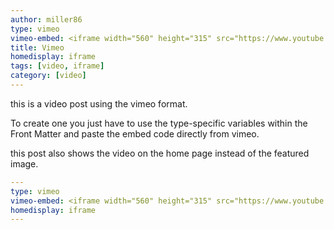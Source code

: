 ```yaml
---
author: miller86
type: vimeo
vimeo-embed: <iframe width="560" height="315" src="https://www.youtube.com/embed/bzy0qRcdG5M" frameborder="0" allowfullscreen></iframe> 
title: Vimeo
homedisplay: iframe
tags: [video, iframe]
category: [video]
---
```

this is a video post using the vimeo format.

To create one you just have to use the type-specific variables within the Front Matter and paste the embed code directly from vimeo.

this post also shows the video on the home page instead of the featured image.

``` yml
---
type: vimeo
vimeo-embed: <iframe width="560" height="315" src="https://www.youtube.com/embed/bzy0qRcdG5M" frameborder="0" allowfullscreen></iframe> 
homedisplay: iframe
---
```
